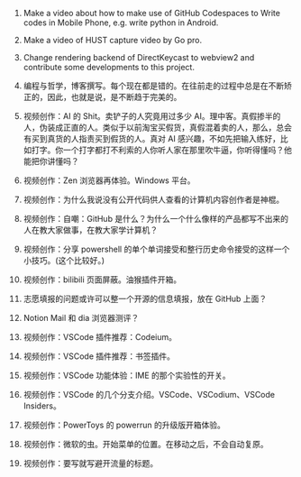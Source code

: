 1. Make a video about how to make use of GitHub Codespaces to Write codes in Mobile Phone, e.g. write python in Android.

2. Make a video of HUST capture video by Go pro.

3. Change rendering backend of DirectKeycast to webview2 and contribute some developments to this project.

4. 编程与哲学，博客撰写。每个现在都是错的。在往前走的过程中总是在不断矫正的，因此，也就是说，是不断趋于完美的。

5. 视频创作：AI 的 Shit。卖铲子的人究竟用过多少 AI。理中客。真假掺半的人，伪装成正直的人。类似于以前淘宝买假货，真假混着卖的人，那么，总会有买到真货的人指责买到假货的人。真对 AI 感兴趣，不如先把输入练好，比如打字。你一个打字都打不利索的人你听人家在那里吹牛逼，你听得懂吗？他能把你讲懂吗？

6. 视频创作：Zen 浏览器再体验。Windows 平台。

7. 视频创作：为什么我说没有公开代码供人查看的计算机内容创作者是神棍。

8. 视频创作：自嘲：GitHub 是什么？为什么一个什么像样的产品都写不出来的人在教大家做事，在教大家学计算机？

9. 视频创作：分享 powershell 的单个单词接受和整行历史命令接受的这样一个小技巧。(这个比较好。)

10. 视频创作：bilibili 页面屏蔽。油猴插件开箱。

11. 志愿填报的问题或许可以整一个开源的信息填报，放在 GitHub 上面？

12. Notion Mail 和 dia 浏览器测评？

13. 视频创作：VSCode 插件推荐：Codeium。

14. 视频创作：VSCode 插件推荐：书签插件。

15. 视频创作：VSCode 功能体验：IME 的那个实验性的开关。

16. 视频创作：VSCode 的几个分支介绍。VSCode、VSCodium、VSCode Insiders。

17. 视频创作：PowerToys 的 powerrun 的升级版开箱体验。

18. 视频创作：微软的虫。开始菜单的位置。在移动之后，不会自动复原。

19. 视频创作：要写就写避开流量的标题。
